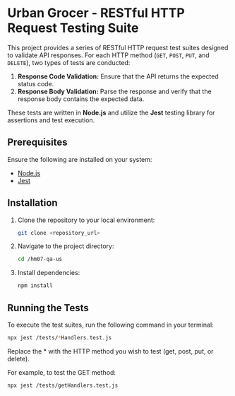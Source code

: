 # Urban Grocer - RESTful HTTP Request Testing Suite

This project provides a series of RESTful HTTP request test suites designed to validate API responses. For each HTTP method (`GET`, `POST`, `PUT`, and `DELETE`), two types of tests are conducted:

1. **Response Code Validation:** Ensure that the API returns the expected status code.
2. **Response Body Validation:** Parse the response and verify that the response body contains the expected data.

These tests are written in **Node.js** and utilize the **Jest** testing library for assertions and test execution.

## Prerequisites

Ensure the following are installed on your system:

- [Node.js](https://nodejs.org/)
- [Jest](https://jestjs.io/)

## Installation

1. Clone the repository to your local environment:
    ```bash
    git clone <repository_url>
    ```
   
2. Navigate to the project directory:
    ```bash
    cd /hm07-qa-us
    ```

3. Install dependencies:
    ```bash
    npm install
    ```

## Running the Tests

To execute the test suites, run the following command in your terminal:

```bash
npx jest /tests/*Handlers.test.js
```

Replace the * with the HTTP method you wish to test (get, post, put, or delete).

For example, to test the GET method:

```bash
npx jest /tests/getHandlers.test.js
```
